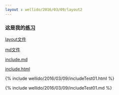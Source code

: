 ```yaml
---
layout : wellido/2016/03/09/layout2
---
```



### 这是我的[练习](http://bigdata-mindstorms.github.io/jekyll-playground/public/wellido/2016/03/09/index.html)

[layout文件](https://github.com/bigdata-mindstorms/jekyll-playground/blob/gh-pages/_layouts/wellido/2016/03/09/layout2.html)

[md文件](https://github.com/bigdata-mindstorms/jekyll-playground/blob/gh-pages/public/wellido/2016/03/09/index.md)

[include.md](https://github.com/bigdata-mindstorms/jekyll-playground/blob/gh-pages/_includes/wellido/2016/03/09/includeTest01.md)

[include.html](https://github.com/bigdata-mindstorms/jekyll-playground/blob/gh-pages/_includes/wellido/2016/03/09/includeTest01.html)

{% include wellido/2016/03/09/includeTest01.html %}

{% include wellido/2016/03/09/includeTest01.md %}
